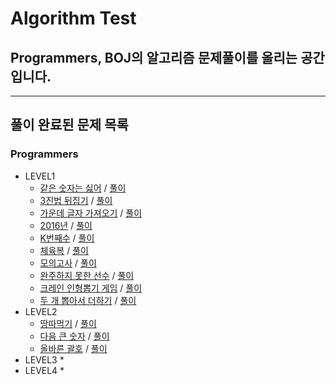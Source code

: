 # Algorithm Test
## Programmers, BOJ의 알고리즘 문제풀이를 올리는 공간입니다.

* * *
## 풀이 완료된 문제 목록
### Programmers
* LEVEL1
  * [같은 숫자는 싫어](https://programmers.co.kr/learn/courses/30/lessons/12906) / [풀이](./src/programmers/level1/P12906.java)
  * [3진법 뒤집기](https://programmers.co.kr/learn/courses/30/lessons/68935) / [풀이](./src/programmers/level1/P68935.java)
  * [가운데 글자 가져오기](https://programmers.co.kr/learn/courses/30/lessons/12903) / [풀이](./src/programmers/level1/P12903.java)
  * [2016년](https://programmers.co.kr/learn/courses/30/lessons/12901) / [풀이](./src/programmers/level1/P12901.java)
  * [K번째수](https://programmers.co.kr/learn/courses/30/lessons/42748) / [풀이](./src/programmers/level1/P42748.java)
  * [체육복](https://programmers.co.kr/learn/courses/30/lessons/42862) / [풀이](./src/programmers/level1/P42862.java)
  * [모의고사](https://programmers.co.kr/learn/courses/30/lessons/42840) / [풀이](./src/programmers/level1/P42840.java)
  * [완주하지 못한 선수](https://programmers.co.kr/learn/courses/30/lessons/42576) / [풀이](./src/programmers/level1/P42576.java)
  * [크레인 인형뽑기 게임](https://programmers.co.kr/learn/courses/30/lessons/64061) / [풀이](./src/programmers/level1/P64061.java)
  * [두 개 뽑아서 더하기](https://programmers.co.kr/learn/courses/30/lessons/68644) / [풀이](./src/programmers/level1/P68644.java)
* LEVEL2
  * [땅따먹기](https://programmers.co.kr/learn/courses/30/lessons/12913) / [풀이](./src/programmers/level2/P12913.java)
  * [다음 큰 숫자](https://programmers.co.kr/learn/courses/30/lessons/12911) / [풀이](./src/programmers/level2/P12911.java)
  * [올바른 괄호](https://programmers.co.kr/learn/courses/30/lessons/12909) / [풀이](./src/programmers/level2/P12909.java)
* LEVEL3
  * 
* LEVEL4
  *
    